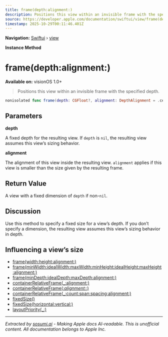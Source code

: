 ```yaml
---
title: frame(depth:alignment:)
description: Positions this view within an invisible frame with the specified depth.
source: https://developer.apple.com/documentation/swiftui/view/frame(depth:alignment:)
timestamp: 2025-10-29T00:11:46.401Z
---
```


**Navigation:** [Swiftui](/documentation/swiftui) › [view](/documentation/swiftui/view)

**Instance Method**

# frame(depth:alignment:)

**Available on:** visionOS 1.0+

> Positions this view within an invisible frame with the specified depth.

```swift
nonisolated func frame(depth: CGFloat?, alignment: DepthAlignment = .center) -> some View
```

## Parameters

**depth**

A fixed depth for the resulting view. If `depth` is `nil`, the resulting view assumes this view’s sizing behavior.



**alignment**

The alignment of this view inside the resulting view. `alignment` applies if this view is smaller than the size given by the resulting frame.



## Return Value

A view with a fixed dimension of `depth` if non-`nil`.

## Discussion

Use this method to specify a fixed size for a view’s depth. If you don’t specify a dimension, the resulting view assumes this view’s sizing behavior in depth.

## Influencing a view’s size

- [frame(width:height:alignment:)](/documentation/swiftui/view/frame(width:height:alignment:))
- [frame(minWidth:idealWidth:maxWidth:minHeight:idealHeight:maxHeight:alignment:)](/documentation/swiftui/view/frame(minwidth:idealwidth:maxwidth:minheight:idealheight:maxheight:alignment:))
- [frame(minDepth:idealDepth:maxDepth:alignment:)](/documentation/swiftui/view/frame(mindepth:idealdepth:maxdepth:alignment:))
- [containerRelativeFrame(_:alignment:)](/documentation/swiftui/view/containerrelativeframe(_:alignment:))
- [containerRelativeFrame(_:alignment:_:)](/documentation/swiftui/view/containerrelativeframe(_:alignment:_:))
- [containerRelativeFrame(_:count:span:spacing:alignment:)](/documentation/swiftui/view/containerrelativeframe(_:count:span:spacing:alignment:))
- [fixedSize()](/documentation/swiftui/view/fixedsize())
- [fixedSize(horizontal:vertical:)](/documentation/swiftui/view/fixedsize(horizontal:vertical:))
- [layoutPriority(_:)](/documentation/swiftui/view/layoutpriority(_:))

---

*Extracted by [sosumi.ai](https://sosumi.ai) - Making Apple docs AI-readable.*
*This is unofficial content. All documentation belongs to Apple Inc.*
